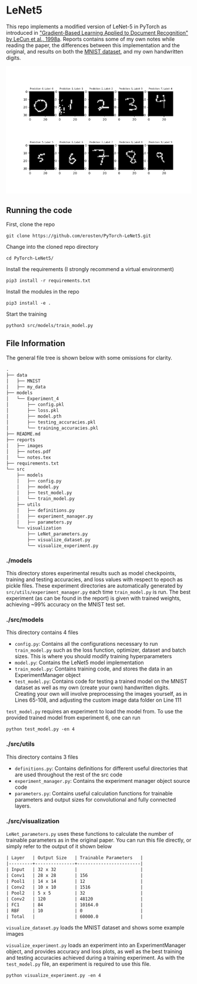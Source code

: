 # LeNet5

This repo implements a modified version of LeNet-5 in PyTorch as introduced in ["Gradient-Based Learning Applied to Document Recognition" by LeCun et al., 1998a](http://vision.stanford.edu/cs598_spring07/papers/Lecun98.pdf). Reports contains some of my own notes while reading the paper, the differences between this implementation and the original, and results on both the [MNIST dataset](http://yann.lecun.com/exdb/mnist/), and my own handwritten digits.

![](https://github.com/erosten/PyTorch-LeNet5/blob/master/reports/images/my_results.png?raw=true)

## Running the code


First, clone the repo

```
git clone https://github.com/erosten/PyTorch-LeNet5.git
```

Change into the cloned repo directory
```
cd PyTorch-LeNet5/
```

Install the requirements (I strongly recommend a virtual environment)

```
pip3 install -r requirements.txt
```

Install the modules in the repo

```
pip3 install -e .
```

Start the training

```
python3 src/models/train_model.py
```


## File Information

The general file tree is shown below with some omissions for clarity.

```
.
├── data
│   ├── MNIST
│   ├── my_data
├── models
│   └── Experiment_4
│       ├── config.pkl
│       ├── loss.pkl
│       ├── model.pth
│       ├── testing_accuracies.pkl
│       └── training_accuracies.pkl
├── README.md
├── reports
│   ├── images
│   ├── notes.pdf
│   └── notes.tex
├── requirements.txt
└── src
    ├── models
    │   ├── config.py
    │   ├── model.py
    │   ├── test_model.py
    │   └── train_model.py
    ├── utils
    │   ├── definitions.py
    │   ├── experiment_manager.py
    │   ├── parameters.py
    └── visualization
        ├── LeNet_parameters.py
        ├── visualize_dataset.py
        └── visualize_experiment.py
```

### ./models

This directory stores experimental results such as model checkpoints, training and testing accuracies, and loss values with respect to epoch as pickle files. These experiment directories are automatically generated by `src/utils/experiment_manager.py` each time `train_model.py` is run. The best experiment (as can be found in the report) is given with trained weights, achieving ~99% accuracy on the MNIST test set.

### ./src/models

This directory contains 4 files

- `config.py`: Contains all the configurations necessary to run `train_model.py` such as the loss function, optimizer, dataset and batch sizes. This is where you should modify training hyperparameters
- `model.py`: Contains the LeNet5 model implementation
- `train_model.py`: Contains training code, and stores the data in an ExperimentManager object
- `test_model.py`: Contains code for testing a trained model on the MNIST dataset as well as my own (create your own) handwritten digits. Creating your own will involve preprocessing the images yourself, as in Lines 65-108, and adjusting the custom image data folder on Line 111

`test_model.py` requires an experiment to load the model from. To use the provided trained model from experiment 6, one can run

```
python test_model.py -en 4
```

### ./src/utils
This directory contains 3 files

- `definitions.py`: Contains definitions for different useful directories that are used throughout the rest of the src code
- `experiment_manager.py`: Contains the experiment manager object source code
- `parameters.py`: Contains useful calculation functions for trainable parameters and output sizes for convolutional and fully connected layers.

### ./src/visualization

`LeNet_parameters.py` uses these functions to calculate the number of trainable parameters as in the original paper. You can run this file directly, or simply refer to the output of it shown below

```
| Layer   | Output Size   | Trainable Parameters   |
|---------+---------------+------------------------|
| Input   | 32 x 32       |                        |
| Conv1   | 28 x 28       | 156                    |
| Pool1   | 14 x 14       | 12                     |
| Conv2   | 10 x 10       | 1516                   |
| Pool2   | 5 x 5         | 32                     |
| Conv2   | 120           | 48120                  |
| FC1     | 84            | 10164.0                |
| RBF     | 10            | 0                      |
| Total   |               | 60000.0                |
```

`visualize_dataset.py` loads the MNIST dataset and shows some example images

`visualize_experiment.py` loads an experiment into an ExperimentManager object, and provides accuracy and loss plots, as well as the best training and testing accuracies achieved during a training experiment. As with the `test_model.py` file, an experiment is required to use this file.

```
python visualize_experiment.py -en 4
```
